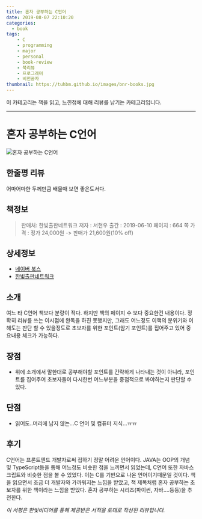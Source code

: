 ```yaml
---
title: 혼자 공부하는 C언어
date: 2019-08-07 22:10:20
categories:
  - book
tags:
    - C
    - programming
    - major
    - personal
    - book-review
    - 북리뷰
    - 프로그래머
    - 비전공자
thumbnail: https://tuhbm.github.io/images/bnr-books.jpg
---
```

이 카테고리는 책을 읽고, 느낀점에 대해 리뷰를 남기는 카테고리입니다.
*****

# 혼자 공부하는 C언어
![혼자 공부하는 C언어](https://tuhbm.github.io/images/books/c_book1.jpg)

## 한줄평 리뷰
어마어마한 두께만큼 배울때 보면 좋은도서다.
<!-- more -->
## 책정보
>판매처: 한빛출판네트워크
저자 : 서현우
출간 : 2019-06-10
페이지 : 664 쪽
가격 : 정가 24,000원 -> 판매가 21,600원(10% off)

## 상세정보
- [네이버 북스](https://book.naver.com/bookdb/book_detail.nhn?bid=15028694)
- [한빛출판네트워크](http://www.hanbit.co.kr/store/books/look.php?p_code=B1854329839)

## 소개
여느 타 C언어 책보다 분량이 적다. 하지만 책의 페이지 수 보다 중요한건 내용이다.
정확히 리뷰를 쓰는 이시점에 완독을 하진 못했지만, 그래도 어느정도 이책의 분위기와 이해도는 판단 할 수 있을정도로
초보자를 위한 포인트(암기 포인트)를 집어주고 있어 중요내용 체크가 가능하다.

## 장점
- 위에 소개에서 말한대로 공부해야할 포인트를 간략하게 나타내는 것이 아니라, 포인트를 집어주어 초보자들이 다시한번 어느부분을 중점적으로 봐야하는지 판단할 수 있다.

## 단점
- 읽어도..머리에 남지 않는...C 언어 및 컴퓨터 지식...ㅠㅠ

## 후기
C언어는 프론트엔드 개발자로써 접하기 정말 어려운 언어이다. JAVA는 OOP의 개념 및 TypeScript등을 통해 어느정도 비슷한 점을 느끼면서 읽었는데, C언어 또한 자바스크립트와 비슷한 점을 볼 수 있었다.
이는 C를 기반으로 나온 언어이기때문일 것이다. 책을 읽으면서 조금 더 개발자와 가까워지는 느낌을 받았고, 책 제목처럼 혼자 공부하는 초보자를 위한 책이라는 느낌을 받았다.
혼자 공부하는 시리즈(파이썬, 자바....등등)을 추천한다.

*이 서평은 한빛비디어를 통해 제공받은 서적을 토대로 작성된 리뷰입니다.*
```